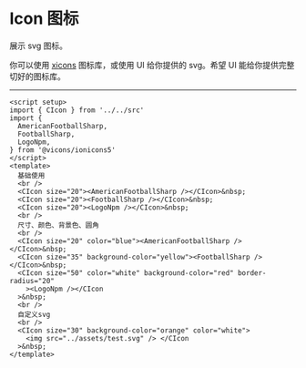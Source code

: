 <script setup>
import IconExample from './icon-example.vue'
</script>

# Icon 图标

展示 svg 图标。

你可以使用 [xicons](https://xicons.org/#/) 图标库，或使用 UI 给你提供的 svg。希望 UI 能给你提供完整切好的图标库。

---

<icon-example />

```vue
<script setup>
import { CIcon } from '../../src'
import {
  AmericanFootballSharp,
  FootballSharp,
  LogoNpm,
} from '@vicons/ionicons5'
</script>
<template>
  基础使用
  <br />
  <CIcon size="20"><AmericanFootballSharp /></CIcon>&nbsp;
  <CIcon size="20"><FootballSharp /></CIcon>&nbsp;
  <CIcon size="20"><LogoNpm /></CIcon>&nbsp;
  <br />
  尺寸、颜色、背景色、圆角
  <br />
  <CIcon size="20" color="blue"><AmericanFootballSharp /></CIcon>&nbsp;
  <CIcon size="35" background-color="yellow"><FootballSharp /></CIcon>&nbsp;
  <CIcon size="50" color="white" background-color="red" border-radius="20"
    ><LogoNpm /></CIcon
  >&nbsp;
  <br />
  自定义svg
  <br />
  <CIcon size="30" background-color="orange" color="white">
    <img src="../assets/test.svg" /> </CIcon
  >&nbsp;
</template>
```
